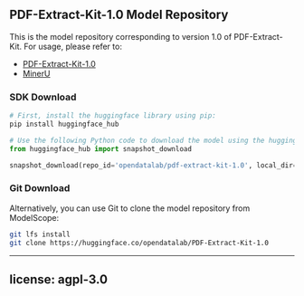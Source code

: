 
## PDF-Extract-Kit-1.0 Model Repository

This is the model repository corresponding to version 1.0 of PDF-Extract-Kit. For usage, please refer to:

- [PDF-Extract-Kit-1.0](https://github.com/opendatalab/PDF-Extract-Kit)
- [MinerU](https://github.com/opendatalab/MinerU)


### SDK Download

```bash
# First, install the huggingface library using pip:
pip install huggingface_hub
```

```python
# Use the following Python code to download the model using the huggingface SDK:
from huggingface_hub import snapshot_download

snapshot_download(repo_id='opendatalab/pdf-extract-kit-1.0', local_dir='./', max_workers=20)
```

### Git Download
Alternatively, you can use Git to clone the model repository from ModelScope:

```bash
git lfs install
git clone https://huggingface.co/opendatalab/PDF-Extract-Kit-1.0
```

---
license: agpl-3.0
---
